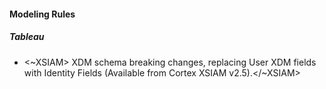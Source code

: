 
#### Modeling Rules

##### Tableau

-  <~XSIAM> XDM schema breaking changes, replacing User XDM fields with Identity Fields (Available from Cortex XSIAM v2.5).</~XSIAM>
